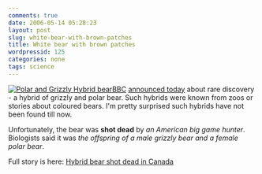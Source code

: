 ```yaml
---
comments: true
date: 2006-05-14 05:28:23
layout: post
slug: white-bear-with-brown-patches
title: White bear with brown patches
wordpressid: 125
categories: none
tags: science
---
```


[![Polar and Grizzly Hybrid bear](http://mateusz.loskot.net/gallery/_gallery_albums_store/wild/bbc_hybrid_bear_laun.thumb.jpg)](http://mateusz.loskot.net/gallery/wild/bbc_hybrid_bear_laun)[BBC](http://news.bbc.co.uk) [announced today](http://news.bbc.co.uk/2/hi/science/nature/4766217.stm) about rare discovery - a hybrid of grizzly and polar bear. Such hybrids were known from zoos or stories about coloured bears. I'm pretty surprised such hybrids have not been found till now.






Unfortunately, the bear was **shot dead** by _an American big game hunter_. Biologists said it was _the offspring of a male grizzly bear and a female polar bear_.





Full story is here: [Hybrid bear shot dead in Canada](http://news.bbc.co.uk/2/hi/science/nature/4766217.stm)
